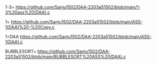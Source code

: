 1-3= https://github.com/Sanju1502/DAA-2203a51502/blob/main/1-3%20ass%20(DAA).c

1= https://github.com/Sanju1502/DAA-2203a51502/blob/main/ASS-1(DAA)%20-%20Copy.c

1=DAA https://github.com/Sanju1502/DAA-2203a51502/blob/main/ASS-1(DAA).c

BUBBLESORT= https://github.com/Sanju1502/DAA-2203a51502/blob/main/BUBBLESORT%20ASS%20(DAA).c
